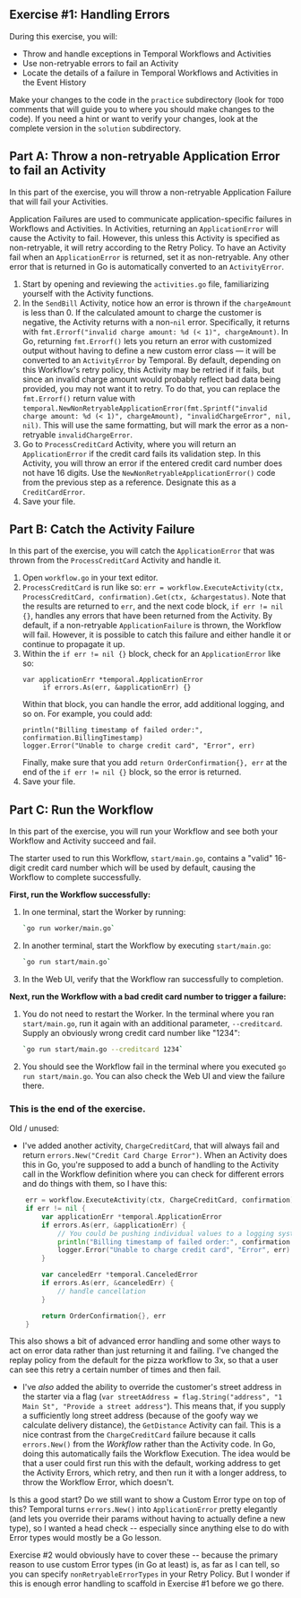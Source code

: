 ## Exercise #1: Handling Errors

During this exercise, you will:

- Throw and handle exceptions in Temporal Workflows and Activities
- Use non-retryable errors to fail an Activity
- Locate the details of a failure in Temporal Workflows and Activities in the Event History

Make your changes to the code in the `practice` subdirectory (look for
`TODO` comments that will guide you to where you should make changes to
the code). If you need a hint or want to verify your changes, look at
the complete version in the `solution` subdirectory.

## Part A: Throw a non-retryable Application Error to fail an Activity

In this part of the exercise, you will throw a non-retryable Application Failure 
that will fail your Activities.

Application Failures are used to communicate application-specific failures in
Workflows and Activities. In Activities, returning an `ApplicationError` will
cause the Activity to fail. However, this unless this Activity is specified as
non-retryable, it will retry according to the Retry Policy. To have an Activity
fail when an `ApplicationError` is returned, set it as non-retryable. Any other
error that is returned in Go is automatically converted to an `ActivityError`.

1. Start by opening and reviewing the `activities.go` file, familiarizing yourself with
   the Activity functions.
2. In the `SendBill` Activity, notice how an error is thrown if the
   `chargeAmount` is less than 0. If the calculated amount to charge the
   customer is negative, the Activity returns with a non-`nil` error.
   Specifically, it returns with `fmt.Errorf("invalid charge amount: %d (< 1)",
   chargeAmount)`. In Go, returning `fmt.Errorf()` lets you return an error with
   customized output without having to define a new custom error class — it will
   be converted to an `ActivityError` by Temporal. By default, depending on
   this Workflow's retry policy, this Activity may be retried if it fails, but
   since an invalid charge amount would probably reflect bad data being
   provided, you may not want it to retry. To do that, you can replace the
   `fmt.Errorf()` return value with
   `temporal.NewNonRetryableApplicationError(fmt.Sprintf("invalid charge amount: %d (< 1)", chargeAmount), "invalidChargeError", nil, nil)`. This will use the same formatting, but will
   mark the error as a non-retryable `invalidChargeError`.
3. Go to `ProcessCreditCard` Activity, where you will return an
   `ApplicationError` if the credit card fails its validation step. In this
   Activity, you will throw an error if the entered credit card number does not
   have 16 digits. Use the `NewNonRetryableApplicationError()` code from the
   previous step as a reference. Designate this as a `CreditCardError`.
4. Save your file.

## Part B: Catch the Activity Failure

In this part of the exercise, you will catch the `ApplicationError` that was
thrown from the `ProcessCreditCard` Activity and handle it.

1. Open `workflow.go` in your text editor.
2. `ProcessCreditCard` is run like so:
   `err = workflow.ExecuteActivity(ctx, ProcessCreditCard, confirmation).Get(ctx, &chargestatus)`.
   Note that the results are returned to `err`, and the next code block, `if err != nil {}`,
   handles any errors that have been returned from the Activity. By default, if a non-retryable
   `ApplicationFailure` is thrown, the Workflow will fail. However, it is possible to catch this
   failure and either handle it or continue to propagate it up.
3. Within the `if err != nil {}` block, check for an `ApplicationError` like so:
   ```
   var applicationErr *temporal.ApplicationError
		if errors.As(err, &applicationErr) {}
   ```			
   Within that block, you can handle the error, add additional logging, and so on. For example, you could add:
   ```
   println("Billing timestamp of failed order:", confirmation.BillingTimestamp)
   logger.Error("Unable to charge credit card", "Error", err)
   ```
   Finally, make sure that you add `return OrderConfirmation{}, err` at the end of the
   `if err != nil {}` block, so the error is returned.
4. Save your file.

## Part C: Run the Workflow

In this part of the exercise, you will run your Workflow and see both your
Workflow and Activity succeed and fail.

The starter used to run this Workflow, `start/main.go`, contains a "valid"
16-digit credit card number which will be used by default, causing the Workflow
to complete successfully.

**First, run the Workflow successfully:**

1. In one terminal, start the Worker by running:
   ```bash
   `go run worker/main.go`
   ```
2. In another terminal, start the Workflow by executing `start/main.go`:
   ```bash
   `go run start/main.go`
   ```
3. In the Web UI, verify that the Workflow ran successfully to completion.

**Next, run the Workflow with a bad credit card number to trigger a failure:**

1. You do not need to restart the Worker. In the terminal where you ran
   `start/main.go`, run it again with an additional parameter, `--creditcard`.
   Supply an obviously wrong credit card number like "1234":
   ```bash
   `go run start/main.go --creditcard 1234`
   ```
2. You should see the Workflow fail in the terminal where you executed `go run start/main.go`.
   You can also check the Web UI and view the failure there.

### This is the end of the exercise.







Old / unused:

- I've added another activity, `ChargeCreditCard`, that will always fail and return `errors.New("Credit Card Charge Error")`. When an Activity does this in Go, you're supposed to add a bunch of handling to the Activity call in the Workflow definition where you can check for different errors and do things with them, so I have this:

```go
	err = workflow.ExecuteActivity(ctx, ChargeCreditCard, confirmation).Get(ctx, &chargestatus)
	if err != nil {
		var applicationErr *temporal.ApplicationError
		if errors.As(err, &applicationErr) {
			// You could be pushing individual values to a logging system here
			println("Billing timestamp of failed order:", confirmation.BillingTimestamp)
			logger.Error("Unable to charge credit card", "Error", err)
		}

		var canceledErr *temporal.CanceledError
		if errors.As(err, &canceledErr) {
			// handle cancellation
		}

		return OrderConfirmation{}, err
	}
```

This also shows a bit of advanced error handling and some other ways to act on error data rather than just returning it and failing. I've changed the replay policy from the default for the pizza workflow to 3x, so that a user can see this retry a certain number of times and then fail.

- I've *also* added the ability to override the customer's street address in the starter via a flag (`var streetAddress = flag.String("address", "1 Main St", "Provide a street address"`). This means that, if you supply a sufficiently long street address (because of the goofy way we calculate delivery distance), the `GetDistance` Activity can fail. This is a nice contrast from the `ChargeCreditCard` failure because it calls `errors.New()` from the *Workflow* rather than the Activity code. In Go, doing this automatically fails the Workflow Execution. The idea would be that a user could first run this with the default, working address to get the Activity Errors, which retry, and then run it with a longer address, to throw the Workflow Error, which doesn't.

Is this a good start? Do we still want to show a Custom Error type on top of this? Temporal turns `errors.New()` into `ApplicationError` pretty elegantly (and lets you override their params without having to actually define a new type), so I wanted a head check -- especially since anything else to do with Error types would mostly be a Go lesson.

Exercise #2 would obviously have to cover these -- because the primary reason to use custom Error types (in Go at least) is, as far as I can tell, so you can specify `nonRetryableErrorTypes` in your Retry Policy. But I wonder if this is enough error handling to scaffold in Exercise #1 before we go there.
